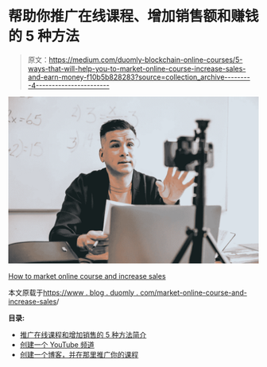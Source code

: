 # 帮助你推广在线课程、增加销售额和赚钱的 5 种方法

> 原文：<https://medium.com/duomly-blockchain-online-courses/5-ways-that-will-help-you-to-market-online-course-increase-sales-and-earn-money-f10b5b828283?source=collection_archive---------4----------------------->

![](img/c0d6263ff4981ec061d2ac2351df1e9b.png)

[How to market online course and increase sales](https://www.blog.duomly.com/market-online-course-and-increase-sales/)

本文原载于[https://www . blog . duomly . com/market-online-course-and-increase-sales](https://www.blog.duomly.com/market-online-course-and-increase-sales)/

**目录:**

*   [推广在线课程和增加销售的 5 种方法简介](https://www.blog.duomly.com/market-online-course-and-increase-sales/#5-ways-to-market-online-course-and-increase-sales-intro)
*   [创建一个 YouTube 频道](https://www.blog.duomly.com/market-online-course-and-increase-sales/#create-a-youtube-channel)
*   [创建一个博客，并在那里推广你的课程](https://www.blog.duomly.com/market-online-course-and-increase-sales/#create-a-blog-and-promote-your-course-there)